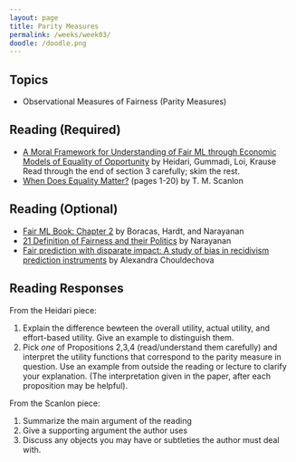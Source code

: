 ```yaml
---
layout: page
title: Parity Measures
permalink: /weeks/week03/
doodle: /doodle.png
---
```


## Topics

* Observational Measures of  Fairness (Parity Measures)

## Reading (Required)

* [A Moral Framework for Understanding of Fair ML through Economic
  Models of Equality of
  Opportunity](https://arxiv.org/pdf/1809.03400.pdf)
  by Heidari, Gummadi, Loi, Krause
  Read through the end of section 3 carefully; skim the rest.
* [When Does Equality
  Matter?](https://law.yale.edu/sites/default/files/documents/pdf/Intellectual_Life/ltw-Scanlon.pdf)
  (pages 1-20) by T. M. Scanlon

## Reading (Optional)

* [Fair ML Book: Chapter
  2](https://fairmlbook.org/classification.html)
  by Boracas, Hardt, and Narayanan
* [21 Definition of Fairness and their
  Politics](https://fairmlbook.org/tutorial2.html)
  by Narayanan
* [Fair prediction with disparate impact: A study of bias in recidivism
  prediction instruments](https://arxiv.org/pdf/1610.07524.pdf)
  by Alexandra Chouldechova


## Reading Responses

From the Heidari piece:
1. Explain the difference bewteen the overall utility, actual utility,
   and effort-based utility. Give an example to distinguish them.
2. Pick *one* of Propositions 2,3,4 (read/understand them carefully)
   and interpret the utility functions that correspond to the parity
   measure in question. Use an example from outside the reading or
   lecture to clarify your explanation. (The interpretation given in
   the paper, after each proposition may be helpful).
   
From the Scanlon piece:
1. Summarize the main argument of the reading
2. Give a supporting argument the author uses
3. Discuss any objects you may have or subtleties the author must deal
   with.
   
